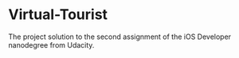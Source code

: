 # Virtual-Tourist
The project solution to the second assignment of the iOS Developer nanodegree from Udacity.
